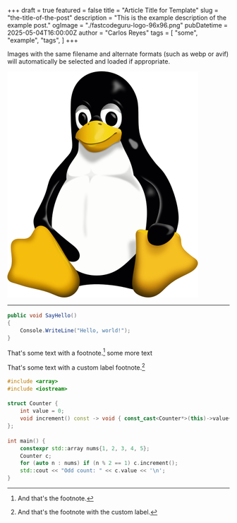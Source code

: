 +++
draft       = true
featured    = false
title       = "Article Title for Template"
slug        = "the-title-of-the-post"
description = "This is the example description of the example post."
ogImage     = "./fastcodeguru-logo-96x96.png"
pubDatetime = 2025-05-04T16:00:00Z
author      = "Carlos Reyes"
tags        = [
    "some",
    "example",
    "tags",
]
+++

Images with the same filename and alternate formats (such as webp or avif)
will automatically be selected and loaded if appropriate.

![Jane Doe](./linux-logo-tux.svg "This is Jane Doe")

---

```csharp
public void SayHello()
{
    Console.WriteLine("Hello, world!");
}
```

That's some text with a footnote.[^1]&nbsp;some more text

[^1]: And that's the footnote.


That's some text with a custom label footnote.[^label]

[^label]: And that's the footnote with the custom label.

```cpp
#include <array>
#include <iostream>

struct Counter {
    int value = 0;
    void increment() const -> void { const_cast<Counter*>(this)->value++; }
};

int main() {
    constexpr std::array nums{1, 2, 3, 4, 5};
    Counter c;
    for (auto n : nums) if (n % 2 == 1) c.increment();
    std::cout << "Odd count: " << c.value << '\n';
}
```

